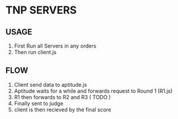 # TNP SERVERS

## USAGE
<ol>
    <li>First Run all Servers in any orders</li>
    <li>Then run client.js</li>
</ol>

## FLOW
<ol>
    <li>Client send data to aptitude.js</li>
    <li>Aptitude waits for a while and forwards request to Round 1 (R1.js)</li>
    <li>R1 then forwards to R2 and R3 ( TODO )</li>
    <li>Finally sent to judge </li>
    <li>client is then recieved by the final score</li>
</ol>
